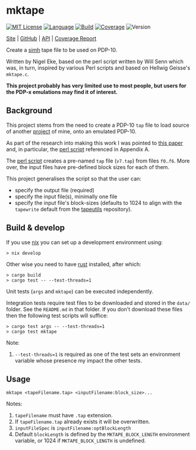 # mktape

[![MIT License](https://img.shields.io/github/license/nigeleke/mktape?style=plastic)](https://github.com/nigeleke/mktape/blob/main/LICENCE.md)
[![Language](https://img.shields.io/badge/language-Rust-blue.svg?style=plastic)](https://www.rust-lang.org/)
[![Build](https://img.shields.io/github/actions/workflow/status/nigeleke/mktape/acceptance.yml?style=plastic)](https://github.com/nigeleke/mktape/actions/workflows/acceptance.yml)
[![Coverage](https://img.shields.io/codecov/c/github/nigeleke/mktape?style=plastic)](https://codecov.io/gh/nigeleke/mktape)
![Version](https://img.shields.io/github/v/tag/nigeleke/mktape?style=plastic)

  [Site](https://nigeleke.github.io/mktape) \| [GitHub](https://github.com/nigeleke/mktape) \| [API](https://nigeleke.github.io/mktape/api/mktape/index.html) \| [Coverage Report](https://nigeleke.github.io/mktape/coverage/index.html)


Create a [simh](https://opensimh.org/) tape file to be used on PDP-10.

Written by Nigel Eke, based on the perl script written by Will Senn which was, in turn, inspired by various Perl scripts and based on Hellwig Geisse's `mktape.c`.

__This project probably has very limited use to most people, but users for the PDP-x emulations may find it of interest.__

## Background

This project stems from the need to create a PDP-10 `tap` file to load source of another [project](https://nigeleke.github.io/monop) of mine, onto an emulated PDP-10.

As part of the research into making this work I was pointed to [this paper](https://opensimh.org/research-unix-7-pdp11-45-v2.0.pdf) and, in particular, the [perl script](https://www.tuhs.org/Archive/Distributions/Research/Keith_Bostic_v7/mktape.pl) referenced in Appendix A.

The [perl script](https://www.tuhs.org/Archive/Distributions/Research/Keith_Bostic_v7/mktape.pl) creates a pre-named `tap` file (`v7.tap`) from files `f0`..`f6`. More over, the input files have pre-defined block sizes for each of them.

This project generalises the script so that the user can:

  * specify the output file (required)
  * specify the input file(s), minimally one file
  * specify the input file's block-sizes (defaults to 1024 to align with the `tapewrite` default from the [tapeutils](https://github.com/brouhaha/tapeutils) repository).
 
## Build & develop

If you use [nix](https://nixos.org/) you can set up a development environment using:

```
> nix develop
```

Other wise you need to have [rust](https://www.rust-lang.org/) installed, after which:

```
> cargo build
> cargo test -- --test-threads=1
```

Unit tests (`args` and `mktape`) can be executed independently.

Integration tests require test files to be downloaded and stored in the `data/` folder. See the `README.md` in that folder. If you don't download these files then the following test scripts will suffice:

```
> cargo test args -- --test-threads=1
> cargo test mktape
```

Note: 

  1. `--test-threads=1` is required as one of the test sets an environment variable whose presence my impact the other tests.

## Usage

```
mktape <tapeFilename.tap> <inputFilename:block_size>...
```

Notes:

  1. `tapeFilename` must have `.tap` extension.
  2. If `tapeFilename.tap` already exists it will be overwritten.
  3. `inputFileSpec` is `inputFilename:optBlockLength`
  4. Default `blockLength` is defined by the `MKTAPE_BLOCK_LENGTH` environment variable, or 1024 if `MKTAPE_BLOCK_LENGTH` is undefined.
